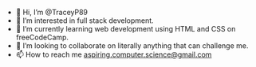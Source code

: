 - 👋 Hi, I’m @TraceyP89
- 👀 I’m interested in full stack development.
- 🌱 I’m currently learning web development using HTML and CSS on freeCodeCamp.
- 💞️ I’m looking to collaborate on literally anything that can challenge me.
- 📫 How to reach me aspiring.computer.science@gmail.com

<!---
TraceyP89/TraceyP89 is a ✨ special ✨ repository because its `README.md` (this file) appears on your GitHub profile.
You can click the Preview link to take a look at your changes.
--->
